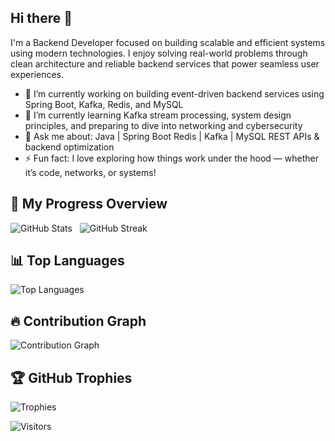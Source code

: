 ## Hi there 👋

I'm a Backend Developer focused on building scalable and efficient systems using modern technologies. I enjoy solving real-world problems through clean architecture and reliable backend services that power seamless user experiences.

- 🔭 I’m currently working on building event-driven backend services using Spring Boot, Kafka, Redis, and MySQL
- 🌱 I’m currently learning Kafka stream processing, system design principles, and preparing to dive into networking and cybersecurity
- 💬 Ask me about:
  Java | Spring Boot
  Redis | Kafka | MySQL
  REST APIs & backend optimization
- ⚡ Fun fact: I love exploring how things work under the hood — whether it’s code, networks, or systems!

## 🚀 My Progress Overview

![GitHub Stats](https://github-readme-stats.vercel.app/api?username=Prince-Bknd&show_icons=true&hide_title=true&count_private=true&include_all_commits=true&theme=tokyonight)
&nbsp;
![GitHub Streak](https://github-readme-streak-stats.herokuapp.com/?user=Prince-Bknd&theme=tokyonight)

## 📊 Top Languages
![Top Languages](https://github-readme-stats.vercel.app/api/top-langs/?username=Prince-Bknd&layout=compact&theme=tokyonight)

## 🔥 Contribution Graph
![Contribution Graph](https://github-readme-activity-graph.vercel.app/graph?username=Prince-Bknd&theme=tokyo-night)

## 🏆 GitHub Trophies
![Trophies](https://github-profile-trophy.vercel.app/?username=Prince-Bknd&theme=darkhub&column=4&margin-w=15&margin-h=15)

![Visitors](https://komarev.com/ghpvc/?username=Prince-Bknd&color=blue)
